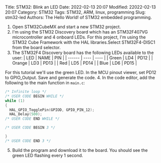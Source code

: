 Title: STM32: Blink an LED
Date: 2022-02-13 20:07
Modified: 22022-02-13 20:07
Category: STM32
Tags: STM32, ARM, linux, programming
Slug: stm32-led
Authors: The Hello World! of STM32 embedded programming.

1. Open STM32CubeMX and start a new STM32 project.
2. I'm using the STM32 Discovery board which has an STM32F407VG microcontroller
and 4 onboard LEDs. For this project, I'm using the STM32 Cube Framework with
the HAL libraries.Select STM32F4-DISC1 from the board selector.
3. The STM32F4 Discovery board has the following LEDs available to the user:
| LED    | NAME | PIN  |
| ------ | ---- | ---- |
| Green  | LD4  | PD12 |
| Orange | LD3  | PD13 |
| Red    | LD5  | PD14 |
| Blue   | LD6  | PD15 |

For this tutorial we'll use the green LED. In the MCU pinout viewer, set PD12
to GPIO_Output. Save and generate the code.
4. In the code editor, add the following to the main function in ```main.c```:
```C
/* Infinite loop */
/* USER CODE BEGIN WHILE */
while (1)
{
  HAL_GPIO_TogglePin(GPIOD, GPIO_PIN_12);
  HAL_Delay(500);
/* USER CODE END WHILE */

/* USER CODE BEGIN 3 */

}
/* USER CODE END 3 */
```
5. Build the program and download it to the board. You should see the green LED
flashing every 1 second.